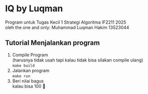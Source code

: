 # IQ by Luqman
Program untuk Tugas Kecil 1 Strategi Algoritma IF2211 2025\
oleh the one and only: Muhammad Luqman Hakim 13523044

## Tutorial Menjalankan program
1. Compile Program\
(harusnya tidak usah tapi kalau tidak bisa silakan compile ulang)\
```make build```
2. Jalankan program\
```make run```
3. Beri nilai bagus\
kalau bisa 100 :pray:
